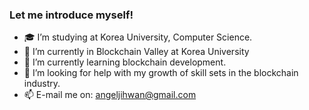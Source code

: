 ### Let me introduce myself!


- 🎓 I’m studying at Korea University, Computer Science.
- 🔭 I’m currently in Blockchain Valley at Korea University
- 🌱 I’m currently learning blockchain development.
- 🤔 I’m looking for help with my growth of skill sets in the blockchain industry.
- 📫 E-mail me on: angeljihwan@gmail.com
